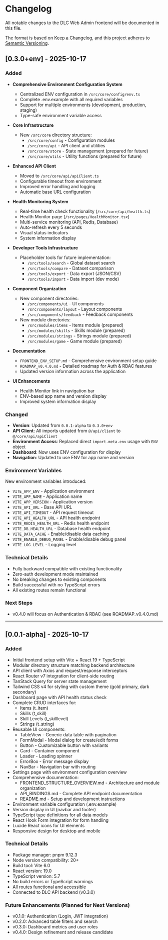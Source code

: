 # Changelog

All notable changes to the DLC Web Admin frontend will be documented in this file.

The format is based on [Keep a Changelog](https://keepachangelog.com/en/1.0.0/),
and this project adheres to [Semantic Versioning](https://semver.org/spec/v2.0.0.html).

## [0.3.0+env] - 2025-10-17

### Added
- **Comprehensive Environment Configuration System**
  - Centralized ENV configuration in `/src/core/config/env.ts`
  - Complete .env.example with all required variables
  - Support for multiple environments (development, production, staging)
  - Type-safe environment variable access

- **Core Infrastructure**
  - New `/src/core` directory structure:
    - `/src/core/config` - Configuration modules
    - `/src/core/api` - API client and utilities
    - `/src/core/store` - State management (prepared for future)
    - `/src/core/utils` - Utility functions (prepared for future)
  
- **Enhanced API Client**
  - Moved to `/src/core/api/apiClient.ts`
  - Configurable timeout from environment
  - Improved error handling and logging
  - Automatic base URL configuration

- **Health Monitoring System**
  - Real-time health check functionality (`/src/core/api/health.ts`)
  - Health Monitor page (`/src/pages/HealthMonitor.tsx`)
  - Multi-service monitoring (API, Redis, Database)
  - Auto-refresh every 5 seconds
  - Visual status indicators
  - System information display

- **Developer Tools Infrastructure**
  - Placeholder tools for future implementation:
    - `/src/tools/search` - Global dataset search
    - `/src/tools/compare` - Dataset comparison
    - `/src/tools/export` - Data export (JSON/CSV)
    - `/src/tools/import` - Data import (dev mode)

- **Component Organization**
  - New component directories:
    - `/src/components/ui` - UI components
    - `/src/components/layout` - Layout components
    - `/src/components/feedback` - Feedback components
  - New module directories:
    - `/src/modules/items` - Items module (prepared)
    - `/src/modules/skills` - Skills module (prepared)
    - `/src/modules/strings` - Strings module (prepared)
    - `/src/modules/game` - Game module (prepared)

- **Documentation**
  - `FRONTEND_ENV_SETUP.md` - Comprehensive environment setup guide
  - `ROADMAP_v0.4.0.md` - Detailed roadmap for Auth & RBAC features
  - Updated version information across the application

- **UI Enhancements**
  - Health Monitor link in navigation bar
  - ENV-based app name and version display
  - Improved system information display

### Changed
- **Version**: Updated from `0.0.1-alpha` to `0.3.0+env`
- **API Client**: All imports updated from `@/api/client` to `@/core/api/apiClient`
- **Environment Access**: Replaced direct `import.meta.env` usage with `ENV` object
- **Dashboard**: Now uses ENV configuration for display
- **Navigation**: Updated to use ENV for app name and version

### Environment Variables
New environment variables introduced:
- `VITE_APP_ENV` - Application environment
- `VITE_APP_NAME` - Application name
- `VITE_APP_VERSION` - Application version
- `VITE_API_URL` - Base API URL
- `VITE_API_TIMEOUT` - API request timeout
- `VITE_API_HEALTH_URL` - API health endpoint
- `VITE_REDIS_HEALTH_URL` - Redis health endpoint
- `VITE_DB_HEALTH_URL` - Database health endpoint
- `VITE_DATA_CACHE` - Enable/disable data caching
- `VITE_ENABLE_DEBUG_PANEL` - Enable/disable debug panel
- `VITE_LOG_LEVEL` - Logging level

### Technical Details
- Fully backward compatible with existing functionality
- Zero-auth development mode maintained
- No breaking changes to existing components
- Build successful with no TypeScript errors
- All existing routes remain functional

### Next Steps
- v0.4.0 will focus on Authentication & RBAC (see ROADMAP_v0.4.0.md)

---

## [0.0.1-alpha] - 2025-10-17

### Added
- Initial frontend setup with Vite + React 19 + TypeScript
- Modular directory structure matching backend architecture
- API client with Axios and request/response interceptors
- React Router v7 integration for client-side routing
- TanStack Query for server state management
- Tailwind CSS v4 for styling with custom theme (gold primary, dark secondary)
- Dashboard page with API health status check
- Complete CRUD interfaces for:
  - Items (t_item)
  - Skills (t_skill)
  - Skill Levels (t_skilllevel)
  - Strings (t_string)
- Reusable UI components:
  - TableView - Generic data table with pagination
  - FormModal - Modal dialog for create/edit forms
  - Button - Customizable button with variants
  - Card - Container component
  - Loader - Loading spinner
  - ErrorBox - Error message display
  - NavBar - Navigation bar with routing
- Settings page with environment configuration overview
- Comprehensive documentation:
  - FRONTEND_STRUCTURE_OVERVIEW.md - Architecture and module organization
  - API_BINDINGS.md - Complete API endpoint documentation
  - README.md - Setup and development instructions
- Environment variable configuration (.env.example)
- Version display in UI (navbar and footer)
- TypeScript type definitions for all data models
- React Hook Form integration for form handling
- Lucide React icons for UI elements
- Responsive design for desktop and mobile

### Technical Details
- Package manager: pnpm 9.12.3
- Node version compatibility: 20+
- Build tool: Vite 6.0
- React version: 19.0
- TypeScript version: 5.7
- No build errors or TypeScript warnings
- All routes functional and accessible
- Connected to DLC API backend (v0.3.0)

### Future Enhancements (Planned for Next Versions)
- v0.1.0: Authentication (Login, JWT integration)
- v0.2.0: Advanced table filters and search
- v0.3.0: Dashboard metrics and user roles
- v0.4.0: Design refinement and release candidate
